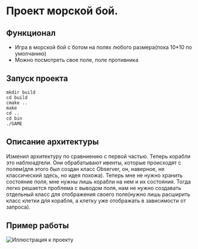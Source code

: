# Проект морской бой. 
## Функционал
- Игра в морской бой с ботом на полях любого размера(пока 10*10 по умолчанию)
- Можно посмотреть свое поле, поле противника
## Запуск проекта
```
mkdir build
cd build
cmake ..
make
cd ..
cd bin
./GAME
```
## Описание архитектуры
Изменил архитектуру по сравниению с первой частью. Теперь корабли это наблюадтели. Они обрабатывают ивенты, которые происходят с полем(для этого был создан класс Observer, он, наверное, не классический здесь, но идея похожа). Теперь мне не нужно хранить состояние поля, мне нужны лишь корабли на нем и их состояния. Тогда легко решается проблема с выводом поля, нам не нужно создавать отдельный класс для отображения своего поля(нужно лишь расширить класс клетки для корабля, а клетку уже отображать в зависимости от запроса). 
## Пример работы
![Иллюстрация к проекту](https://github.com/PeregudovSergey/projectTP/blob/checkpoint_2/part2/Screenshot%20from%202022-04-11%2015-01-53.png)
